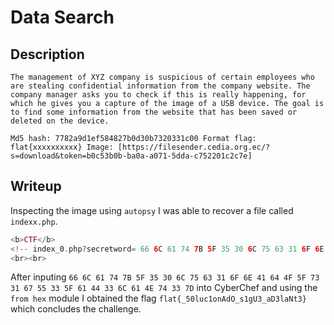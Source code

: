 # Data Search

## Description
```
The management of XYZ company is suspicious of certain employees who are stealing confidential information from the company website. The company manager asks you to check if this is really happening, for which he gives you a capture of the image of a USB device. The goal is to find some information from the website that has been saved or deleted on the device.

Md5 hash: 7782a9d1ef584827b0d30b7320331c00 Format flag: flat{xxxxxxxxxx} Image: [https://filesender.cedia.org.ec/?s=download&token=b0c53b0b-ba0a-a071-5dda-c752201c2c7e]
```

## Writeup

Inspecting the image using `autopsy` I was able to recover a file called `indexx.php`. <br/>
```php
<b>CTF</b>
<!-- index_0.php?secretword= 66 6C 61 74 7B 5F 35 30 6C 75 63 31 6F 6E 41 64 4F 5F 73 31 67 55 33 5F 61 44 33 6C 61 4E 74 33 7D-->
<br><br>
```

After inputing `66 6C 61 74 7B 5F 35 30 6C 75 63 31 6F 6E 41 64 4F 5F 73 31 67 55 33 5F 61 44 33 6C 61 4E 74 33 7D` into CyberChef and using the `from hex` module I obtained the flag `flat{_50luc1onAdO_s1gU3_aD3laNt3}` which concludes the challenge.
